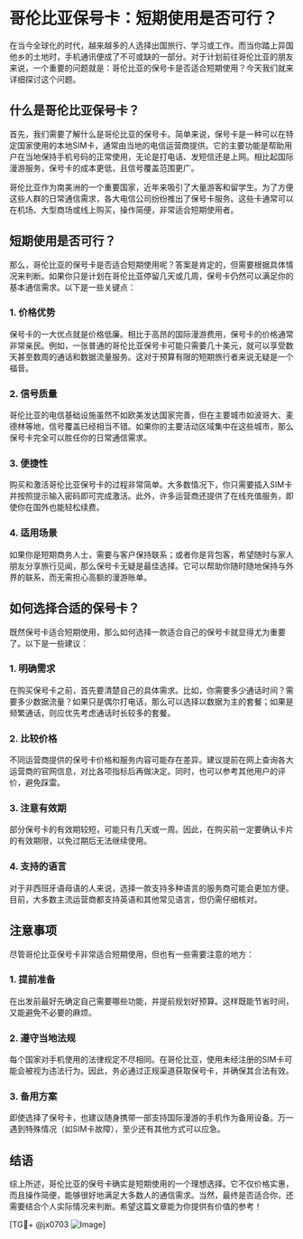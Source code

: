 # 哥伦比亚保号卡：短期使用是否可行？

在当今全球化的时代，越来越多的人选择出国旅行、学习或工作。而当你踏上异国他乡的土地时，手机通讯便成了不可或缺的一部分。对于计划前往哥伦比亚的朋友来说，一个重要的问题就是：哥伦比亚的保号卡是否适合短期使用？今天我们就来详细探讨这个问题。

## 什么是哥伦比亚保号卡？

首先，我们需要了解什么是哥伦比亚的保号卡。简单来说，保号卡是一种可以在特定国家使用的本地SIM卡，通常由当地的电信运营商提供。它的主要功能是帮助用户在当地保持手机号码的正常使用，无论是打电话、发短信还是上网。相比起国际漫游服务，保号卡的成本更低，且信号覆盖范围更广。

哥伦比亚作为南美洲的一个重要国家，近年来吸引了大量游客和留学生。为了方便这些人群的日常通信需求，各大电信公司纷纷推出了保号卡服务。这些卡通常可以在机场、大型商场或线上购买，操作简便，非常适合短期使用者。

## 短期使用是否可行？

那么，哥伦比亚的保号卡是否适合短期使用呢？答案是肯定的，但需要根据具体情况来判断。如果你只是计划在哥伦比亚停留几天或几周，保号卡仍然可以满足你的基本通信需求。以下是一些关键点：

### 1. **价格优势**
   保号卡的一大优点就是价格低廉。相比于高昂的国际漫游费用，保号卡的价格通常非常亲民。例如，一张普通的哥伦比亚保号卡可能只需要几十美元，就可以享受数天甚至数周的通话和数据流量服务。这对于预算有限的短期旅行者来说无疑是一个福音。

### 2. **信号质量**
   哥伦比亚的电信基础设施虽然不如欧美发达国家完善，但在主要城市如波哥大、麦德林等地，信号覆盖已经相当不错。如果你的主要活动区域集中在这些城市，那么保号卡完全可以胜任你的日常通信需求。

### 3. **便捷性**
   购买和激活哥伦比亚保号卡的过程非常简单。大多数情况下，你只需要插入SIM卡并按照提示输入密码即可完成激活。此外，许多运营商还提供了在线充值服务，即使你在国外也能轻松续费。

### 4. **适用场景**
   如果你是短期商务人士，需要与客户保持联系；或者你是背包客，希望随时与家人朋友分享旅行见闻，那么保号卡无疑是最佳选择。它可以帮助你随时随地保持与外界的联系，而无需担心高额的漫游账单。

## 如何选择合适的保号卡？

既然保号卡适合短期使用，那么如何选择一款适合自己的保号卡就显得尤为重要了。以下是一些建议：

### 1. **明确需求**
   在购买保号卡之前，首先要清楚自己的具体需求。比如，你需要多少通话时间？需要多少数据流量？如果只是偶尔打电话，那么可以选择以数据为主的套餐；如果是频繁通话，则应优先考虑通话时长较多的套餐。

### 2. **比较价格**
   不同运营商提供的保号卡价格和服务内容可能存在差异。建议提前在网上查询各大运营商的官网信息，对比各项指标后再做决定。同时，也可以参考其他用户的评价，避免踩雷。

### 3. **注意有效期**
   部分保号卡的有效期较短，可能只有几天或一周。因此，在购买前一定要确认卡片的有效期限，以免过期后无法继续使用。

### 4. **支持的语言**
   对于非西班牙语母语的人来说，选择一款支持多种语言的服务商可能会更加方便。目前，大多数主流运营商都支持英语和其他常见语言，但仍需仔细核对。

## 注意事项

尽管哥伦比亚保号卡非常适合短期使用，但也有一些需要注意的地方：

### 1. **提前准备**
   在出发前最好先确定自己需要哪些功能，并提前规划好预算。这样既能节省时间，又能避免不必要的麻烦。

### 2. **遵守当地法规**
   每个国家对手机使用的法律规定不尽相同。在哥伦比亚，使用未经注册的SIM卡可能会被视为违法行为。因此，务必通过正规渠道获取保号卡，并确保其合法有效。

### 3. **备用方案**
   即使选择了保号卡，也建议随身携带一部支持国际漫游的手机作为备用设备。万一遇到特殊情况（如SIM卡故障），至少还有其他方式可以应急。

## 结语

综上所述，哥伦比亚的保号卡确实是短期使用的一个理想选择。它不仅价格实惠，而且操作简便，能够很好地满足大多数人的通信需求。当然，最终是否适合你，还需要结合个人实际情况来判断。希望这篇文章能为你提供有价值的参考！

[TG💪+ @jx0703 ![Image](https://github.com/user-attachments/assets/dbca1d08-cadb-493c-b0ec-ad6f7a83f270)]